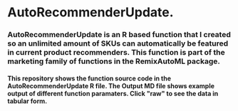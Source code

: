 # AutoRecommenderUpdate.
### AutoRecommenderUpdate is an R based function that I created so an unlimited amount of SKUs can automatically be featured in current product recommenders. This function is part of the marketing family of functions in the RemixAutoML package. 

#### This repository shows the function source code in the AutoRecommenderUpdate R file. The Output MD file shows example output of different function paramaters. Click "raw" to see the data in tabular form.

